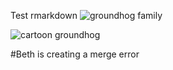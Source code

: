 
Test rmarkdown ![groundhog
family](https://i.natgeofe.com/k/1a476471-1680-4069-88fe-0313d28af21a/groundhog-family_4x3.jpg)

![cartoon
groundhog](https://www.news10.com/wp-content/uploads/sites/64/2022/02/GROUND-HOG-DAY_02-02-22_FSG.jpg?w=1280)

\#Beth is creating a merge error
